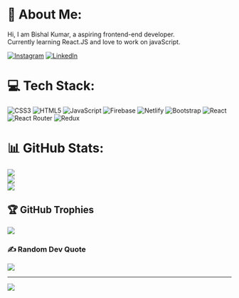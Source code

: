 # 💫 About Me:
Hi, I am Bishal Kumar, a aspiring frontend-end  developer. <br>Currently learning React.JS and love to work on javaScript.

[![Instagram](https://img.shields.io/badge/Instagram-%23E4405F.svg?logo=Instagram&logoColor=white)](https://instagram.com/imvishal_k01) [![LinkedIn](https://img.shields.io/badge/LinkedIn-%230077B5.svg?logo=linkedin&logoColor=white)](https://linkedin.com/in/linkedin.com/in/bishal-kumar-40409115b) 

# 💻 Tech Stack:
![CSS3](https://img.shields.io/badge/css3-%231572B6.svg?style=for-the-badge&logo=css3&logoColor=white) ![HTML5](https://img.shields.io/badge/html5-%23E34F26.svg?style=for-the-badge&logo=html5&logoColor=white) ![JavaScript](https://img.shields.io/badge/javascript-%23323330.svg?style=for-the-badge&logo=javascript&logoColor=%23F7DF1E) ![Firebase](https://img.shields.io/badge/firebase-%23039BE5.svg?style=for-the-badge&logo=firebase) ![Netlify](https://img.shields.io/badge/netlify-%23000000.svg?style=for-the-badge&logo=netlify&logoColor=#00C7B7) ![Bootstrap](https://img.shields.io/badge/bootstrap-%23563D7C.svg?style=for-the-badge&logo=bootstrap&logoColor=white) ![React](https://img.shields.io/badge/react-%2320232a.svg?style=for-the-badge&logo=react&logoColor=%2361DAFB) ![React Router](https://img.shields.io/badge/React_Router-CA4245?style=for-the-badge&logo=react-router&logoColor=white) ![Redux](https://img.shields.io/badge/redux-%23593d88.svg?style=for-the-badge&logo=redux&logoColor=white)
# 📊 GitHub Stats:
![](https://github-readme-stats.vercel.app/api?username=vishu118&theme=dark&hide_border=false&include_all_commits=true&count_private=true)<br/>
![](https://github-readme-streak-stats.herokuapp.com/?user=vishu118&theme=dark&hide_border=false)<br/>
![](https://github-readme-stats.vercel.app/api/top-langs/?username=vishu118&theme=dark&hide_border=false&include_all_commits=true&count_private=true&layout=compact)

## 🏆 GitHub Trophies
![](https://github-profile-trophy.vercel.app/?username=vishu118&theme=radical&no-frame=false&no-bg=true&margin-w=4)

### ✍️ Random Dev Quote
![](https://quotes-github-readme.vercel.app/api?type=horizontal&theme=radical)

---
[![](https://visitcount.itsvg.in/api?id=vishu118&icon=0&color=0)](https://visitcount.itsvg.in)

<!-- Proudly created with GPRM ( https://gprm.itsvg.in ) -->
